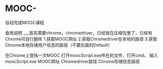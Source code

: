 # MOOC-
自动完成MOOC课程

食用说明
___首先需要chrome，chromedriver，已经放在压缩包里了，已经有Chrome可自行删除
1.获取MOOC网址
2.获取Chromedriver在本地的路径
3.获取Chrome本地存储用户信息的路径（不要后面的Default）

在Chrome上登陆一次MOOC
打开moocScript.exe所在的文件，打开cmd，
输入
moocScript.exe MOOC网址 Chromedriver路径 Chrome存储信息路径


